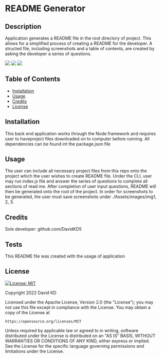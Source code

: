 # README Generator
  
  ## Description

  Application generates a README file in the root directory of project. This allows for a simplified  process of creating a README for the developer. A structed file, including screenshots and a table of contents, are created by asking the developer a series of questions.

  ![](assets/images/img1.png)
  ![](assets/images/img2.png)
  ![](assets/images/img3.png)

  ## Table of Contents

  - [Installation](#installation)
  - [Usage](#usage)
  - [Credits](#credits)
  - [License](#license)

  ## Installation

  This back end application works through the Node framework and requires user to haveproject files downloaded on to computer before running. All dependencies can be found int the package.json file

  ## Usage

  The user can include all necessary project files from this repo onto the project which the user wishes to create README file. Under the CLI, user may run index.js file and answer the series of questions to complete all sections of read me. After completion of user input questions, README will then be generated onto the root of the project. In order for screenshots to be generated, the user must save screenshots under ./Assets/images/img1, 2, 3. 

  ## Credits

  Sole developer: github.com/DavidKD5

  ## Tests

  This README file was created with the usage of application

  ## License

  [![License: MIT](https://img.shields.io/badge/License-MIT-yellow.svg)](https://opensource.org/licenses/MIT)

  Copyright 2022 David KD

Licensed under the Apache License, Version 2.0 (the "License");
you may not use this file except in compliance with the License.
You may obtain a copy of the License at

    https://opensource.org/licenses/MIT

Unless required by applicable law or agreed to in writing, software
distributed under the License is distributed on an "AS IS" BASIS,
WITHOUT WARRANTIES OR CONDITIONS OF ANY KIND, either express or implied.
See the License for the specific language governing permissions and
limitations under the License.
